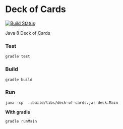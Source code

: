 
# Deck of Cards

[![Build Status](https://secure.travis-ci.org/scotthaleen/deck-of-cards.png?branch=master)](http://travis-ci.org/scotthaleen/deck-of-cards)

Java 8 Deck of Cards

### Test

```
gradle test
```

### Build

```
gradle build
```

### Run 

```
java -cp  .:build/libs/deck-of-cards.jar deck.Main
```

**With gradle**

```
gradle runMain
```
